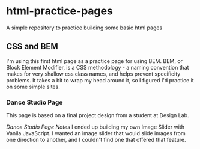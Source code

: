 # html-practice-pages
A simple repository to practice building some basic html pages

## CSS and BEM
I'm using this first html page as a practice page for using BEM. BEM, or Block Element Modifier, is a CSS methodology - a naming convention that makes for very shallow css class names, and helps prevent specificity problems. It takes a bit to wrap my head around it, so I figured I'd practice it on some simple sites.

### Dance Studio Page
This page is based on a final project design from a student at Design Lab.

*Dance Studio Page Notes*
I ended up building my own Image Slider with Vanila JavaScript. I wanted an image slider that would slide images from one direction to another, and I couldn't find one that offered that feature. 